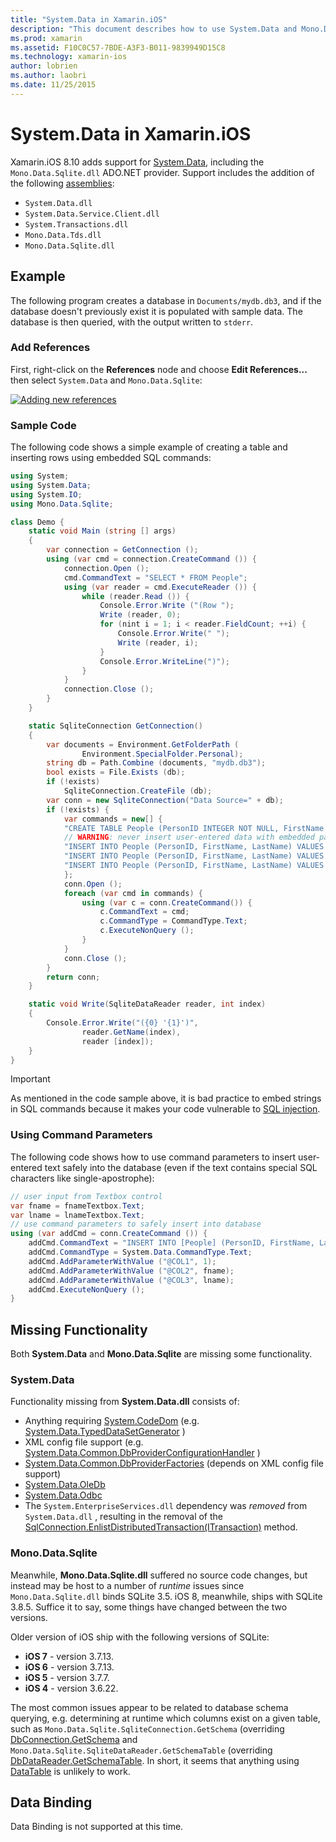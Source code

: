 ```yaml
---
title: "System.Data in Xamarin.iOS"
description: "This document describes how to use System.Data and Mono.Data.Sqlite.dll to access SQLite data in a Xamarin.iOS application."
ms.prod: xamarin
ms.assetid: F10C0C57-7BDE-A3F3-B011-9839949D15C8
ms.technology: xamarin-ios
author: lobrien
ms.author: laobri
ms.date: 11/25/2015
---
```


# System.Data in Xamarin.iOS

Xamarin.iOS 8.10 adds support for [System.Data](xref:System.Data), including the `Mono.Data.Sqlite.dll` ADO.NET provider. Support includes the addition of the following [assemblies](~/cross-platform/internals/available-assemblies.md):

-  `System.Data.dll`
-  `System.Data.Service.Client.dll`
-  `System.Transactions.dll`
-  `Mono.Data.Tds.dll`
-  `Mono.Data.Sqlite.dll`

<a name="Example" />

## Example

The following program creates a database in `Documents/mydb.db3`, and if the database doesn't previously exist it is populated with sample data. The database is then queried, with the output written to `stderr`.

### Add References

First, right-click on the **References** node and choose **Edit References...**
  then select `System.Data` and `Mono.Data.Sqlite`:

[![](system.data-images/edit-references-sml.png "Adding new references")](system.data-images/edit-references.png#lightbox)

### Sample Code

The following code shows a simple example of creating a table
  and inserting rows using embedded SQL commands:

```csharp
using System;
using System.Data;
using System.IO;
using Mono.Data.Sqlite;

class Demo {
    static void Main (string [] args)
    {
        var connection = GetConnection ();
        using (var cmd = connection.CreateCommand ()) {
            connection.Open ();
            cmd.CommandText = "SELECT * FROM People";
            using (var reader = cmd.ExecuteReader ()) {
                while (reader.Read ()) {
                    Console.Error.Write ("(Row ");
                    Write (reader, 0);
                    for (nint i = 1; i < reader.FieldCount; ++i) {
                        Console.Error.Write(" ");
                        Write (reader, i);
                    }
                    Console.Error.WriteLine(")");
                }
            }
            connection.Close ();
        }
    }

    static SqliteConnection GetConnection()
    {
        var documents = Environment.GetFolderPath (
                Environment.SpecialFolder.Personal);
        string db = Path.Combine (documents, "mydb.db3");
        bool exists = File.Exists (db);
        if (!exists)
            SqliteConnection.CreateFile (db);
        var conn = new SqliteConnection("Data Source=" + db);
        if (!exists) {
            var commands = new[] {
            "CREATE TABLE People (PersonID INTEGER NOT NULL, FirstName ntext, LastName ntext)",
            // WARNING: never insert user-entered data with embedded parameter values
            "INSERT INTO People (PersonID, FirstName, LastName) VALUES (1, 'First', 'Last')",
            "INSERT INTO People (PersonID, FirstName, LastName) VALUES (2, 'Dewey', 'Cheatem')",
            "INSERT INTO People (PersonID, FirstName, LastName) VALUES (3, 'And', 'How')",
            };
            conn.Open ();
            foreach (var cmd in commands) {
                using (var c = conn.CreateCommand()) {
                    c.CommandText = cmd;
                    c.CommandType = CommandType.Text;
                    c.ExecuteNonQuery ();
                }
            }
            conn.Close ();
        }
        return conn;
    }

    static void Write(SqliteDataReader reader, int index)
    {
        Console.Error.Write("({0} '{1}')",
                reader.GetName(index),
                reader [index]);
    }
}
```

> [!IMPORTANT]
> As mentioned in the code sample above, it is bad practice to embed strings in SQL commands because it makes your code vulnerable to [SQL injection](http://en.wikipedia.org/wiki/SQL_injection).


### Using Command Parameters

The following code shows how to use command parameters
  to insert user-entered text safely into the database (even
  if the text contains special SQL characters like single-apostrophe):

```csharp
// user input from Textbox control
var fname = fnameTextbox.Text;
var lname = lnameTextbox.Text;
// use command parameters to safely insert into database
using (var addCmd = conn.CreateCommand ()) {
    addCmd.CommandText = "INSERT INTO [People] (PersonID, FirstName, LastName) VALUES (@COL1, @COL2, @COL3)";
    addCmd.CommandType = System.Data.CommandType.Text;
    addCmd.AddParameterWithValue ("@COL1", 1);
    addCmd.AddParameterWithValue ("@COL2", fname);
    addCmd.AddParameterWithValue ("@COL3", lname);
    addCmd.ExecuteNonQuery ();
}
```

<a name="Missing_Functionality" />

## Missing Functionality

Both **System.Data** and **Mono.Data.Sqlite** are missing some functionality.

<a name="System.Data" />

### System.Data

Functionality missing from **System.Data.dll** consists of:

-  Anything requiring  [System.CodeDom](xref:System.CodeDom) (e.g.  [System.Data.TypedDataSetGenerator](xref:System.Data.TypedDataSetGenerator) )
-  XML config file support (e.g.  [System.Data.Common.DbProviderConfigurationHandler](xref:System.Data.Common.DbProviderConfigurationHandler) )
-   [System.Data.Common.DbProviderFactories](xref:System.Data.Common.DbProviderFactories) (depends on XML config file support)
-   [System.Data.OleDb](xref:System.Data.OleDb)
-   [System.Data.Odbc](xref:System.Data.Odbc)
-  The  `System.EnterpriseServices.dll` dependency was  *removed* from  `System.Data.dll` , resulting in the removal of the  [SqlConnection.EnlistDistributedTransaction(ITransaction)](xref:System.Data.SqlClient.SqlConnection.EnlistDistributedTransaction*) method.


<a name="Mono.Data.Sqlite" />

### Mono.Data.Sqlite

Meanwhile, **Mono.Data.Sqlite.dll** suffered no source code changes, but instead may be host to a number of *runtime* issues since `Mono.Data.Sqlite.dll` binds SQLite 3.5. iOS 8, meanwhile, ships with SQLite 3.8.5. Suffice it to say, some things have changed between the two versions.

Older version of iOS ship with the following versions of SQLite:

- **iOS 7** - version 3.7.13.
- **iOS 6** - version 3.7.13.
- **iOS 5** - version 3.7.7.
- **iOS 4** - version 3.6.22.

The most common issues appear to be related to database schema querying, e.g. determining at runtime which columns exist on a given table, such as `Mono.Data.Sqlite.SqliteConnection.GetSchema` (overriding [DbConnection.GetSchema](xref:System.Data.Common.DbConnection.GetSchema) and `Mono.Data.Sqlite.SqliteDataReader.GetSchemaTable` (overriding [DbDataReader.GetSchemaTable](xref:System.Data.Common.DbDataReader.GetSchemaTable). In short, it seems that
anything using [DataTable](xref:System.Data.DataTable) is unlikely to work.

<a name="Data_Binding" />

## Data Binding

Data Binding is not supported at this time.

